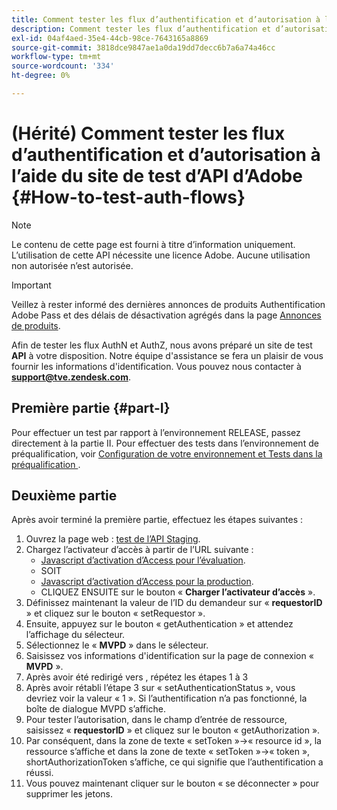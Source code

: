 ```yaml
---
title: Comment tester les flux d’authentification et d’autorisation à l’aide du site de test de l’API d’Adobe
description: Comment tester les flux d’authentification et d’autorisation à l’aide du site de test de l’API d’Adobe
exl-id: 04af4aed-35e4-44cb-98ce-7643165a8869
source-git-commit: 3818dce9847ae1a0da19dd7decc6b7a6a74a46cc
workflow-type: tm+mt
source-wordcount: '334'
ht-degree: 0%

---
```


# (Hérité) Comment tester les flux d’authentification et d’autorisation à l’aide du site de test d’API d’Adobe {#How-to-test-auth-flows}

>[!NOTE]
>
>Le contenu de cette page est fourni à titre d’information uniquement. L’utilisation de cette API nécessite une licence Adobe. Aucune utilisation non autorisée n’est autorisée.

>[!IMPORTANT]
>
> Veillez à rester informé des dernières annonces de produits Authentification Adobe Pass et des délais de désactivation agrégés dans la page [Annonces de produits](/help/authentication/product-announcements.md).

Afin de tester les flux AuthN et AuthZ, nous avons préparé un site de test **API** à votre disposition. Notre équipe d&#39;assistance se fera un plaisir de vous fournir les informations d&#39;identification. Vous pouvez nous contacter à **support@tve.zendesk.com**.


## Première partie {#part-I}

Pour effectuer un test par rapport à l’environnement RELEASE, passez directement à la partie II.  Pour effectuer des tests dans l’environnement de préqualification, voir [ Configuration de votre environnement et Tests dans la préqualification ](/help/authentication/notes-technical/environments/setting-up-your-environment-and-testing-in-prequal.md).

## Deuxième partie

Après avoir terminé la première partie, effectuez les étapes suivantes :


1. Ouvrez la page web : [test de l’API Staging](https://sp.auth-staging.adobe.com/apitest/api.html).
1. Chargez l’activateur d’accès à partir de l’URL suivante :
   * [Javascript d’activation d’Access pour l’évaluation](https://entitlement.auth-staging.adobe.com/entitlement/js/AccessEnabler.js).
   * SOIT
   * [Javascript d’activation d’Access pour la production](https://entitlement.auth.adobe.com/entitlement/js/AccessEnabler.js).
   * CLIQUEZ ENSUITE sur le bouton « **Charger l’activateur d’accès** ».
1. Définissez maintenant la valeur de l’ID du demandeur sur « **requestorID** » et cliquez sur le bouton « setRequestor ».
1. Ensuite, appuyez sur le bouton « getAuthentication » et attendez l’affichage du sélecteur.
1. Sélectionnez le « **MVPD** » dans le sélecteur.
1. Saisissez vos informations d&#39;identification sur la page de connexion « **MVPD** ».
1. Après avoir été redirigé vers , répétez les étapes 1 à 3
1. Après avoir rétabli l’étape 3 sur « setAuthenticationStatus », vous devriez voir la valeur « 1 ». Si l’authentification n’a pas fonctionné, la boîte de dialogue MVPD s’affiche.
1. Pour tester l’autorisation, dans le champ d’entrée de ressource, saisissez « **requestorID** » et cliquez sur le bouton « getAuthorization ».
1. Par conséquent, dans la zone de texte « setToken »-\>« resource id », la ressource s’affiche et dans la zone de texte « setToken »-\>« token », shortAuthorizationToken s’affiche, ce qui signifie que l’authentification a réussi.
1. Vous pouvez maintenant cliquer sur le bouton « se déconnecter » pour supprimer les jetons.
